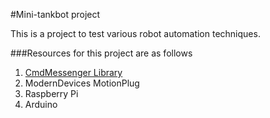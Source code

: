 #Mini-tankbot project

This is a project to test various robot automation techniques.

###Resources for this project are as follows
1. [CmdMessenger Library](file:///C:/Users/scottd/Documents/my-pi-projects/CmdMessenger/extras/documentation/Arduino/html/class_cmd_messenger.html#a87716ae89670a9429b09b594cbde686e)
1. ModernDevices MotionPlug
1. Raspberry Pi
1. Arduino
